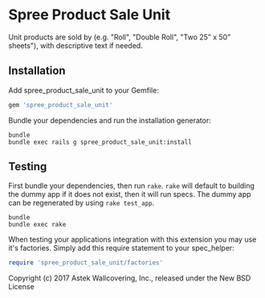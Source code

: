 Spree Product Sale Unit
====================

Unit products are sold by (e.g. "Roll", "Double Roll", "Two 25” x 50” sheets"), with descriptive text if needed.

Installation
------------

Add spree_product_sale_unit to your Gemfile:

```ruby
gem 'spree_product_sale_unit'
```

Bundle your dependencies and run the installation generator:

```shell
bundle
bundle exec rails g spree_product_sale_unit:install
```

Testing
-------

First bundle your dependencies, then run `rake`. `rake` will default to building the dummy app if it does not exist, then it will run specs. The dummy app can be regenerated by using `rake test_app`.

```shell
bundle
bundle exec rake
```

When testing your applications integration with this extension you may use it's factories.
Simply add this require statement to your spec_helper:

```ruby
require 'spree_product_sale_unit/factories'
```

Copyright (c) 2017 Astek Wallcovering, Inc., released under the New BSD License
